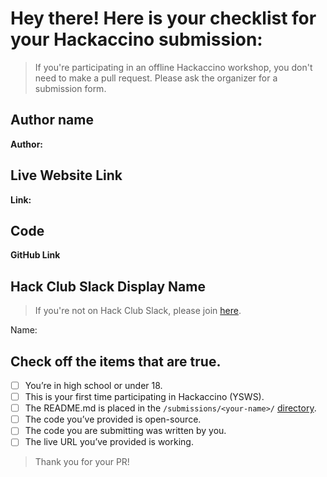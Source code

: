 # Hey there! Here is your checklist for your Hackaccino submission:

> If you're participating in an offline Hackaccino workshop, you don't need to make a pull request. Please ask the organizer for a submission form.

## Author name

**Author:**

<!-- A name or nickname that you want to appear as the author of the website -->

## Live Website Link

**Link:**

## Code

**GitHub Link**

## Hack Club Slack Display Name

> If you're not on Hack Club Slack, please join [here](https://hackclub.com/slack).

Name:

## Check off the items that are true.

<!-- [x] Example -->

- [ ] You’re in high school or under 18.
- [ ] This is your first time participating in Hackaccino (YSWS).
- [ ] The README.md is placed in the `/submissions/<your-name>/` [directory](https://github.com/hackclub/hackaccino/tree/main/submissions).
- [ ] The code you’ve provided is open-source.
- [ ] The code you are submitting was written by you.
- [ ] The live URL you’ve provided is working.

> Thank you for your PR!
